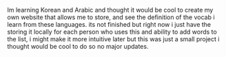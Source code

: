 Im learning Korean and Arabic and thought it would be cool to create my own website that allows me to store, and see the definition of the vocab i learn from these languages.
its not finished but right now i just have the storing it locally for each person who uses this and ability to add words to the list, i might make it more intuitive later but this was just a small project i thought would be cool to do so no major updates.
